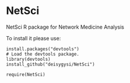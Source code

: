 # NetSci
 NetSci R package for Network Medicine Analysis


To install it please use:
```
install.packages("devtools")
# Load the devtools package.
library(devtools)
install_github("deisygysi/NetSci") 

require(NetSci)
```
